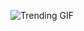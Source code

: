 ![Trending GIF](https://media4.giphy.com/media/v1.Y2lkPThiYjIxNzcydDgxdGlpZTJqZmlqNG80aHo3ZWs2dDVqZjhiZXI0N25rNW95enN3NiZlcD12MV9naWZzX3NlYXJjaCZjdD1n/bGgsc5mWoryfgKBx1u/giphy.gif)
